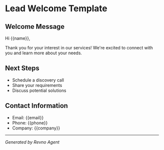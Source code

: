 # Lead Welcome Template

## Welcome Message
Hi {{name}},

Thank you for your interest in our services! We're excited to connect with you and learn more about your needs.

## Next Steps
- Schedule a discovery call
- Share your requirements
- Discuss potential solutions

## Contact Information
- Email: {{email}}
- Phone: {{phone}}
- Company: {{company}}

---
*Generated by Revno Agent* 